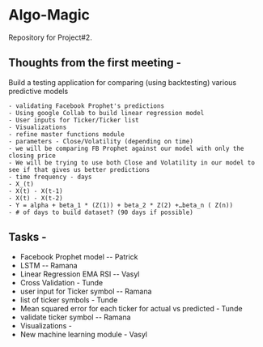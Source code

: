 # Algo-Magic
Repository for Project#2. 


## Thoughts from the first meeting - 

Build a testing application for comparing (using backtesting) various predictive models 

	- validating Facebook Prophet's predictions
	- Using google Collab to build linear regression model
	- User inputs for Ticker/Ticker list
	- Visualizations 
	- refine master functions module
	- parameters - Close/Volatility (depending on time)
	- we will be comparing FB Prophet against our model with only the closing price
	- We will be trying to use both Close and Volatility in our model to see if that gives us better predictions
	- time frequency - days
  	- X_(t)
	- X(t) - X(t-1)
	- X(t) - X(t-2)
	- Y = alpha + beta_1 * (Z(1)) + beta_2 * Z(2) +…beta_n ( Z(n))
	- # of days to build dataset? (90 days if possible)
	

## Tasks - 

 - Facebook Prophet model -- Patrick
 - LSTM  -- Ramana
 - Linear Regression EMA RSI -- Vasyl
 - Cross Validation - Tunde 
 - user input for Ticker symbol -- Ramana
 -  list of ticker symbols - Tunde
 - Mean squared error for each ticker for actual vs predicted  - Tunde 
 - validate ticker symbol -- Ramana
 - Visualizations  - 
 -  New machine learning module - Vasyl
